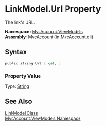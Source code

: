 LinkModel.Url Property
======================
The link's URL.

**Namespace:** [MvcAccount.ViewModels][1]  
**Assembly:** MvcAccount (in MvcAccount.dll)

Syntax
------

```csharp
public string Url { get; }
```

### Property Value
Type: [String][2]

See Also
--------
[LinkModel Class][3]  
[MvcAccount.ViewModels Namespace][1]  

[1]: ../README.md
[2]: http://msdn2.microsoft.com/en-us/library/s1wwdcbf
[3]: README.md